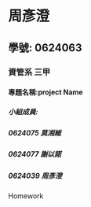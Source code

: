 # 周彥澄
## 學號: 0624063
### 資管系 三甲
#### 專題名稱:project Name
##### 小組成員:
##### 0624075 莫湘維
##### 0624077 謝以諾
##### 0624039 周彥澄

Homework
